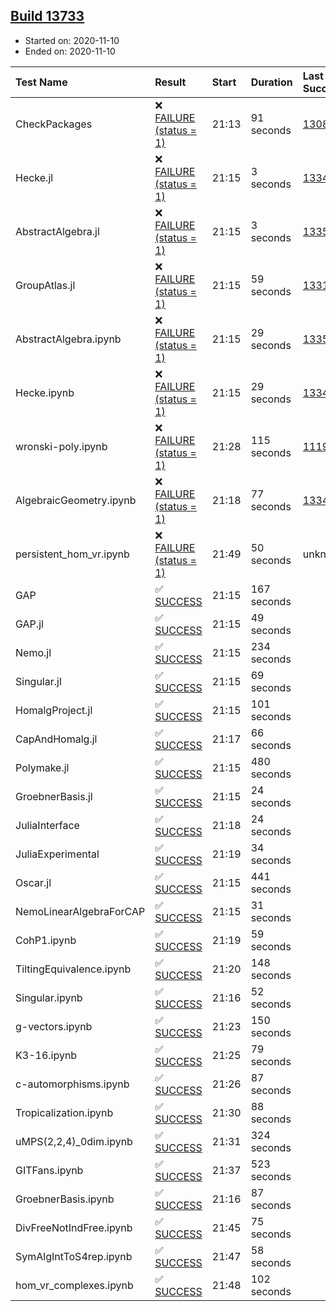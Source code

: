 ## [Build 13733](https://oscarci.mathematik.uni-kl.de/job/oscar/13733/)

* Started on: 2020-11-10
* Ended on: 2020-11-10

| Test Name    | Result | Start | Duration | Last Success | First Failure |
|:-------------|:-------|:------|:---------|:-------------|:--------------|
| CheckPackages | ❌ [FAILURE (status = 1)](https://oscarci.mathematik.uni-kl.de/job/oscar/13733/artifact/logs/build-13733/CheckPackages.log) | 21:13 | 91 seconds | [13085](https://oscarci.mathematik.uni-kl.de/job/oscar/13085/) | [13086](https://oscarci.mathematik.uni-kl.de/job/oscar/13086/) |
| Hecke.jl | ❌ [FAILURE (status = 1)](https://oscarci.mathematik.uni-kl.de/job/oscar/13733/artifact/logs/build-13733/Hecke.jl.log) | 21:15 | 3 seconds | [13341](https://oscarci.mathematik.uni-kl.de/job/oscar/13341/) | [13342](https://oscarci.mathematik.uni-kl.de/job/oscar/13342/) |
| AbstractAlgebra.jl | ❌ [FAILURE (status = 1)](https://oscarci.mathematik.uni-kl.de/job/oscar/13733/artifact/logs/build-13733/AbstractAlgebra.jl.log) | 21:15 | 3 seconds | [13355](https://oscarci.mathematik.uni-kl.de/job/oscar/13355/) | [13356](https://oscarci.mathematik.uni-kl.de/job/oscar/13356/) |
| GroupAtlas.jl | ❌ [FAILURE (status = 1)](https://oscarci.mathematik.uni-kl.de/job/oscar/13733/artifact/logs/build-13733/GroupAtlas.jl.log) | 21:15 | 59 seconds | [13311](https://oscarci.mathematik.uni-kl.de/job/oscar/13311/) | [13312](https://oscarci.mathematik.uni-kl.de/job/oscar/13312/) |
| AbstractAlgebra.ipynb | ❌ [FAILURE (status = 1)](https://oscarci.mathematik.uni-kl.de/job/oscar/13733/artifact/logs/build-13733/AbstractAlgebra.ipynb.log) | 21:15 | 29 seconds | [13355](https://oscarci.mathematik.uni-kl.de/job/oscar/13355/) | [13356](https://oscarci.mathematik.uni-kl.de/job/oscar/13356/) |
| Hecke.ipynb | ❌ [FAILURE (status = 1)](https://oscarci.mathematik.uni-kl.de/job/oscar/13733/artifact/logs/build-13733/Hecke.ipynb.log) | 21:15 | 29 seconds | [13341](https://oscarci.mathematik.uni-kl.de/job/oscar/13341/) | [13342](https://oscarci.mathematik.uni-kl.de/job/oscar/13342/) |
| wronski-poly.ipynb | ❌ [FAILURE (status = 1)](https://oscarci.mathematik.uni-kl.de/job/oscar/13733/artifact/logs/build-13733/wronski-poly.ipynb.log) | 21:28 | 115 seconds | [11192](https://oscarci.mathematik.uni-kl.de/job/oscar/11192/) | [11193](https://oscarci.mathematik.uni-kl.de/job/oscar/11193/) |
| AlgebraicGeometry.ipynb | ❌ [FAILURE (status = 1)](https://oscarci.mathematik.uni-kl.de/job/oscar/13733/artifact/logs/build-13733/AlgebraicGeometry.ipynb.log) | 21:18 | 77 seconds | [13341](https://oscarci.mathematik.uni-kl.de/job/oscar/13341/) | [13342](https://oscarci.mathematik.uni-kl.de/job/oscar/13342/) |
| persistent_hom_vr.ipynb | ❌ [FAILURE (status = 1)](https://oscarci.mathematik.uni-kl.de/job/oscar/13733/artifact/logs/build-13733/persistent_hom_vr.ipynb.log) | 21:49 | 50 seconds | unknown | unknown |
| GAP | ✅ [SUCCESS](https://oscarci.mathematik.uni-kl.de/job/oscar/13733/artifact/logs/build-13733/GAP.log) | 21:15 | 167 seconds |  |  |
| GAP.jl | ✅ [SUCCESS](https://oscarci.mathematik.uni-kl.de/job/oscar/13733/artifact/logs/build-13733/GAP.jl.log) | 21:15 | 49 seconds |  |  |
| Nemo.jl | ✅ [SUCCESS](https://oscarci.mathematik.uni-kl.de/job/oscar/13733/artifact/logs/build-13733/Nemo.jl.log) | 21:15 | 234 seconds |  |  |
| Singular.jl | ✅ [SUCCESS](https://oscarci.mathematik.uni-kl.de/job/oscar/13733/artifact/logs/build-13733/Singular.jl.log) | 21:15 | 69 seconds |  |  |
| HomalgProject.jl | ✅ [SUCCESS](https://oscarci.mathematik.uni-kl.de/job/oscar/13733/artifact/logs/build-13733/HomalgProject.jl.log) | 21:15 | 101 seconds |  |  |
| CapAndHomalg.jl | ✅ [SUCCESS](https://oscarci.mathematik.uni-kl.de/job/oscar/13733/artifact/logs/build-13733/CapAndHomalg.jl.log) | 21:17 | 66 seconds |  |  |
| Polymake.jl | ✅ [SUCCESS](https://oscarci.mathematik.uni-kl.de/job/oscar/13733/artifact/logs/build-13733/Polymake.jl.log) | 21:15 | 480 seconds |  |  |
| GroebnerBasis.jl | ✅ [SUCCESS](https://oscarci.mathematik.uni-kl.de/job/oscar/13733/artifact/logs/build-13733/GroebnerBasis.jl.log) | 21:15 | 24 seconds |  |  |
| JuliaInterface | ✅ [SUCCESS](https://oscarci.mathematik.uni-kl.de/job/oscar/13733/artifact/logs/build-13733/JuliaInterface.log) | 21:18 | 24 seconds |  |  |
| JuliaExperimental | ✅ [SUCCESS](https://oscarci.mathematik.uni-kl.de/job/oscar/13733/artifact/logs/build-13733/JuliaExperimental.log) | 21:19 | 34 seconds |  |  |
| Oscar.jl | ✅ [SUCCESS](https://oscarci.mathematik.uni-kl.de/job/oscar/13733/artifact/logs/build-13733/Oscar.jl.log) | 21:15 | 441 seconds |  |  |
| NemoLinearAlgebraForCAP | ✅ [SUCCESS](https://oscarci.mathematik.uni-kl.de/job/oscar/13733/artifact/logs/build-13733/NemoLinearAlgebraForCAP.log) | 21:15 | 31 seconds |  |  |
| CohP1.ipynb | ✅ [SUCCESS](https://oscarci.mathematik.uni-kl.de/job/oscar/13733/artifact/logs/build-13733/CohP1.ipynb.log) | 21:19 | 59 seconds |  |  |
| TiltingEquivalence.ipynb | ✅ [SUCCESS](https://oscarci.mathematik.uni-kl.de/job/oscar/13733/artifact/logs/build-13733/TiltingEquivalence.ipynb.log) | 21:20 | 148 seconds |  |  |
| Singular.ipynb | ✅ [SUCCESS](https://oscarci.mathematik.uni-kl.de/job/oscar/13733/artifact/logs/build-13733/Singular.ipynb.log) | 21:16 | 52 seconds |  |  |
| g-vectors.ipynb | ✅ [SUCCESS](https://oscarci.mathematik.uni-kl.de/job/oscar/13733/artifact/logs/build-13733/g-vectors.ipynb.log) | 21:23 | 150 seconds |  |  |
| K3-16.ipynb | ✅ [SUCCESS](https://oscarci.mathematik.uni-kl.de/job/oscar/13733/artifact/logs/build-13733/K3-16.ipynb.log) | 21:25 | 79 seconds |  |  |
| c-automorphisms.ipynb | ✅ [SUCCESS](https://oscarci.mathematik.uni-kl.de/job/oscar/13733/artifact/logs/build-13733/c-automorphisms.ipynb.log) | 21:26 | 87 seconds |  |  |
| Tropicalization.ipynb | ✅ [SUCCESS](https://oscarci.mathematik.uni-kl.de/job/oscar/13733/artifact/logs/build-13733/Tropicalization.ipynb.log) | 21:30 | 88 seconds |  |  |
| uMPS(2,2,4)_0dim.ipynb | ✅ [SUCCESS](https://oscarci.mathematik.uni-kl.de/job/oscar/13733/artifact/logs/build-13733/uMPS-2-2-4-_0dim.ipynb.log) | 21:31 | 324 seconds |  |  |
| GITFans.ipynb | ✅ [SUCCESS](https://oscarci.mathematik.uni-kl.de/job/oscar/13733/artifact/logs/build-13733/GITFans.ipynb.log) | 21:37 | 523 seconds |  |  |
| GroebnerBasis.ipynb | ✅ [SUCCESS](https://oscarci.mathematik.uni-kl.de/job/oscar/13733/artifact/logs/build-13733/GroebnerBasis.ipynb.log) | 21:16 | 87 seconds |  |  |
| DivFreeNotIndFree.ipynb | ✅ [SUCCESS](https://oscarci.mathematik.uni-kl.de/job/oscar/13733/artifact/logs/build-13733/DivFreeNotIndFree.ipynb.log) | 21:45 | 75 seconds |  |  |
| SymAlgIntToS4rep.ipynb | ✅ [SUCCESS](https://oscarci.mathematik.uni-kl.de/job/oscar/13733/artifact/logs/build-13733/SymAlgIntToS4rep.ipynb.log) | 21:47 | 58 seconds |  |  |
| hom_vr_complexes.ipynb | ✅ [SUCCESS](https://oscarci.mathematik.uni-kl.de/job/oscar/13733/artifact/logs/build-13733/hom_vr_complexes.ipynb.log) | 21:48 | 102 seconds |  |  |
